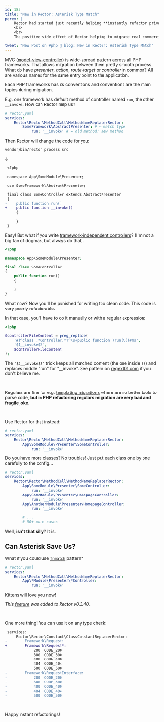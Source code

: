 ```yaml
---
id: 183
title: "New in Rector: Asterisk Type Match"
perex: |
    Rector had started just recently helping **instantly refactor private commercial projects**. Not just from legacy to modern PHP, but also **from one PHP framework to another**. I won't tell you which ones as the work is in progress, but when it's finished, you'll be the first to hear.
    <br>
    <br>
    The positive side effect of Rector helping to migrate real commercial project **are new features in its core** that is free and open-source Today with little, yet powerful *asterisk type match*.

tweet: "New Post on #php 🐘 blog: New in Rector: Asterisk Type Match"
---
```


MVC ([model-view-controller](https://en.wikipedia.org/wiki/Model%E2%80%93view%E2%80%93controller)) is wide-spread pattern across all PHP frameworks.
That allows migration between them pretty smooth process. What do have *presenter*, *action*, *route-target* or *controller* in common? All are various names for the same entry point to the application.

Each PHP frameworks has its conventions and conventions are the main topics during migration.

E.g. one framework has default method of controller named `run`, the other `__invoke`. How can Rector help us?

```yaml
# rector.yaml
services:
    Rector\Rector\MethodCall\MethodNameReplacerRector:
        SomeFramework\AbstractPresenter: # ← match type
            run: '__invoke' # ← old method: new method
```

Then Rector will change the code for you:

```bash
vendor/bin/rector process src
```

↓

```diff
 <?php

 namespace App\SomeModule\Presenter;

 use SomeFramework\AbstractPresenter;

 final class SomeController extends AbstractPresenter
 {
-    public function run()
+    public function __invoke()
     {

     }
 }
```

Easy! But what if you write [framework-independent controllers](https://matthiasnoback.nl/2014/06/how-to-create-framework-independent-controllers/)? (I'm not a big fan of dogmas, but always do that).

```php
<?php

namespace App\SomeModule\Presenter;

final class SomeController
{
    public function run()
    {

    }
}
```

What now? Now you'll be punished for writing too clean code. This code is very poorly refactorable.

In that case, you'll have to do it manually or with a regular expression:

```php
<?php

$controllerFileContent = preg_replace(
    '#(^class .*Controller.*?^\s+public function )run(\()#ms',
    '$1__invoke$2',
    $controllerFileContent
);
```

The `'$1__invoke$2'` trick keeps all matched content (the one inside `()`) and replaces middle "run" for "__invoke". See pattern on [regex101.com](https://regex101.com/r/u5LtXX/1/) if you don't believe me.

<br>

Regulars are fine for e.g. [templating migrations](/blog/2018/07/05/how-to-convert-latte-templates-to-twig-in-27-regular-expressions/) where are no better tools to parse code, **but in PHP refactoring regulars migration are very bad and fragile joke**.

<br>

Use Rector for that instead:

```yaml
# rector.yaml
services:
    Rector\Rector\MethodCall\MethodNameReplacerRector:
        App\SomeModule\Presenter\SomeController:
            run: '__invoke'
```

Do you have more classes? No troubles! Just put each class one by one carefully to the config...

```yaml
# rector.yaml
services:
    Rector\Rector\MethodCall\MethodNameReplacerRector:
        App\SomeModule\Presenter\SomeController:
            run: '__invoke'
        App\SomeModule\Presenter\HomepageController:
            run: '__invoke'
        App\AnotherModule\Presenter\HomepageController:
            run: '__invoke'

        # ...
        # 50+ more cases
```

Well, **isn't that silly**? It is.

## Can Asterisk Save Us?

What if you could use [`fnmatch`](http://php.net/manual/en/function.fnmatch.php) pattern?

```yaml
# rector.yaml
services:
    Rector\Rector\MethodCall\MethodNameReplacerRector:
        App\*Module\Presenter\*Controller:
            run: '__invoke'
```

Kittens will love you now!

*This [feature](https://github.com/rectorphp/rector/pull/1004) was added to Rector v0.3.40.*

<br>

One more thing! You can use it on any type check:

```diff
 services:
     Rector\Rector\Constant\ClassConstantReplacerRector:
-        Framework\Request:
+        Framework\Request*:
             200: CODE_200
             300: CODE_300
             400: CODE_400
             404: CODE_404
             500: CODE_500
-        Framework\RequestInterface:
-            200: CODE_200
-            300: CODE_300
-            400: CODE_400
-            404: CODE_404
-            500: CODE_500
```

<br>

Happy instant refactorings!